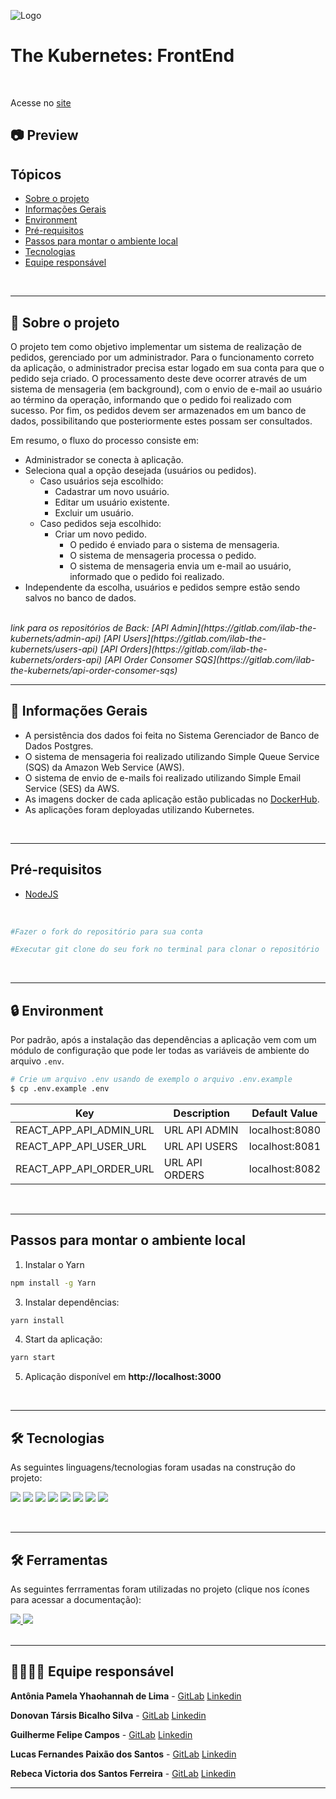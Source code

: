 ![Logo](https://www.notion.so/image/https%3A%2F%2Fbutecotecnologico.com.br%2Fkubernetes-explicado%2Fk8s-logo.png?table=block&id=4bdd526d-997b-4b7a-aff3-60f6d830cb8e&spaceId=b5bde1f6-a69d-4d6a-ba92-e85e080fe677&width=150&height=150&userId=8a4a1998-bbe3-4ecd-8da4-81ad9f899b9c&cache=v2)

# The Kubernetes: FrontEnd

</br>

Acesse no [site](https://front-desafio-final.vercel.app/)<br>

<h2>📷 Preview</h2>

## Tópicos

- [Sobre o projeto](#-sobre-o-projeto)
- [Informações Gerais](#-informações-gerais)
- [Environment](#-environment)
- [Pré-requisitos](#-pré-requisitos)
- [Passos para montar o ambiente local](#-passos-para-montar-o-ambiente-local)
- [Tecnologias](#-tecnologias)
- [Equipe responsável](#-equipe-responsável)

<br/>
<hr/>

## 📌 Sobre o projeto

<p>
O projeto tem como objetivo implementar um sistema de realização de pedidos, gerenciado por um administrador. Para o funcionamento correto da aplicação, o administrador precisa estar logado em sua conta para que o pedido seja criado. O processamento deste deve ocorrer através de um sistema de mensageria (em background), com o envio de e-mail ao usuário ao término da operação, informando que o pedido foi realizado com sucesso.
Por fim, os pedidos devem ser armazenados em um banco de dados, possibilitando que posteriormente estes possam ser consultados.
</p>

Em resumo, o fluxo do processo consiste em:

- Administrador se conecta à aplicação.
- Seleciona qual a opção desejada (usuários ou pedidos).
  - Caso usuários seja escolhido:
    - Cadastrar um novo usuário.
    - Editar um usuário existente.
    - Excluir um usuário.
  - Caso pedidos seja escolhido:
    - Criar um novo pedido.
      - O pedido é enviado para o sistema de mensageria.
      - O sistema de mensageria processa o pedido.
      - O sistema de mensageria envia um e-mail ao usuário, informado que o pedido foi realizado.
- Independente da escolha, usuários e pedidos sempre estão sendo salvos no banco de dados.

</br>

<em>
    link para os repositórios de Back:
    [API Admin](https://gitlab.com/ilab-the-kubernets/admin-api)
    [API Users](https://gitlab.com/ilab-the-kubernets/users-api)
    [API Orders](https://gitlab.com/ilab-the-kubernets/orders-api)
    [API Order Consomer SQS](https://gitlab.com/ilab-the-kubernets/api-order-consomer-sqs)
</em>

<br/>
<hr/>

## 📝 Informações Gerais

- A persistência dos dados foi feita no Sistema Gerenciador de Banco de Dados Postgres.
- O sistema de mensageria foi realizado utilizando Simple Queue Service (SQS) da Amazon Web Service (AWS).
- O sistema de envio de e-mails foi realizado utilizando Simple Email Service (SES) da AWS.
- As imagens docker de cada aplicação estão publicadas no [DockerHub](https://hub.docker.com/).
- As aplicações foram deployadas utilizando Kubernetes.

<br/>
<hr/>

## Pré-requisitos

- [NodeJS](https://nodejs.org/en/download/)

</br>

```bash
#Fazer o fork do repositório para sua conta

#Executar git clone do seu fork no terminal para clonar o repositório
```

<br/>
<hr/>

## 🔒 Environment

Por padrão, após a instalação das dependências a aplicação vem com um módulo de configuração que pode ler todas as variáveis ​​de ambiente do arquivo `.env`.

```bash
# Crie um arquivo .env usando de exemplo o arquivo .env.example
$ cp .env.example .env
```

| Key                     | Description    | Default Value  |
| ----------------------- | -------------- | -------------- |
| REACT_APP_API_ADMIN_URL | URL API ADMIN  | localhost:8080 |
| REACT_APP_API_USER_URL  | URL API USERS  | localhost:8081 |
| REACT_APP_API_ORDER_URL | URL API ORDERS | localhost:8082 |

<br/>
<hr/>

## Passos para montar o ambiente local

1. Instalar o Yarn

```sh
npm install -g Yarn
```

3. Instalar dependências:

```sh
yarn install
```

4. Start da aplicação:

```sh
yarn start
```

5. Aplicação disponível em **http://localhost:3000**

<br/>
<hr/>

## 🛠 Tecnologias

As seguintes linguagens/tecnologias foram usadas na construção do projeto:

<div>
  
  <img src="https://img.shields.io/badge/HTML5-E34F26?style=for-the-badge&logo=html5&logoColor=white
" target="_blank">
  <img src="https://img.shields.io/badge/CSS3-1572B6?style=for-the-badge&logo=css3&logoColor=white
" target="_blank">
  <img src="https://img.shields.io/badge/JavaScript-F7DF1E?style=for-the-badge&logo=javascript&logoColor=black" target="_blank">
  <img src="https://img.shields.io/badge/React-20232A?style=for-the-badge&logo=react&logoColor=61DAFB
" target="_blank">
  <img src="https://img.shields.io/badge/styled--components-DB7093?style=for-the-badge&logo=styled-components&logoColor=white
" target="_blank">
  <img src="https://img.shields.io/badge/React_Router-CA4245?style=for-the-badge&logo=react-router&logoColor=white
" target="_blank">
  <img src="https://img.shields.io/badge/eslint-3A33D1?style=for-the-badge&logo=eslint&logoColor=white
" target="_blank">
  <img src="https://img.shields.io/badge/prettier-1A2C34?style=for-the-badge&logo=prettier&logoColor=F7BA3E
" target="_blank">
  
</div>

<br/>
<hr/>

## 🛠 Ferramentas

As seguintes ferrramentas foram utilizadas no projeto (clique nos ícones para acessar a documentação):

<div>
    <a href=https://donovan-tarsis.atlassian.net/jira/software/projects/KG4/boards/2>
        <img src="https://img.shields.io/badge/Jira-0052CC?style=for-the-badge&logo=Jira&logoColor=white" target="_blank">
    </a>
    <a href=https://www.notion.so/d797dd90bf404eb889490c76731514e7?v=fd976418c0704b7c9205a5dc80db1826>
        <img src="https://img.shields.io/badge/Notion-000000?style=for-the-badge&logo=notion&logoColor=white" target="_blank">
    </a>
</div>

<br/>
<hr/>

## 👩‍💻🧑‍💻 Equipe responsável

**Antônia Pamela Yhaohannah de Lima** - [GitLab](https://gitlab.com/yhaohannah.lima) [Linkedin](https://www.linkedin.com/in/yhaohannah-lima-954690216/)

**Donovan Társis Bicalho Silva** - [GitLab](https://gitlab.com/donovan.tarsis) [Linkedin](https://www.linkedin.com/in/donovan-tarsis/)

**Guilherme Felipe Campos** - [GitLab](https://gitlab.com/GuilhermeFelipeCampos) [Linkedin](https://www.linkedin.com/in/guilhermefelipecampos/)

**Lucas Fernandes Paixão dos Santos** - [GitLab](https://gitlab.com/lucasfpds) [Linkedin](https://www.linkedin.com/in/lfpds/)

**Rebeca Victoria dos Santos Ferreira** - [GitLab](https://gitlab.com/rvsfrebeca1) [Linkedin](https://www.linkedin.com/in/rebecaferreirajs/)

---
